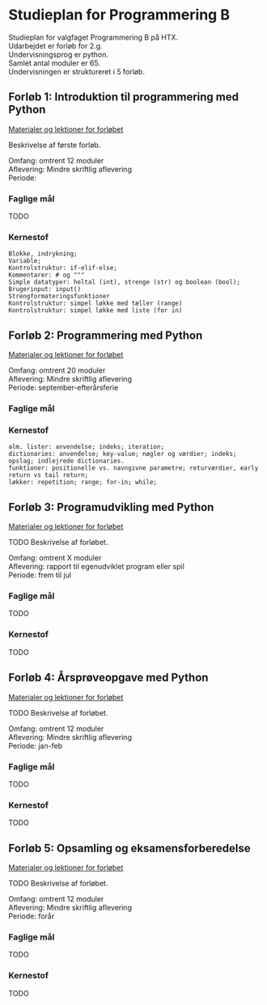# Studieplan for Programmering B
Studieplan for valgfaget Programmering B på HTX.  
Udarbejdet er forløb for 2.g.  
Undervisningsprog er python.  
Samlet antal moduler er 65.  
Undervisningen er struktureret i 5 forløb.  

## Forløb 1: Introduktion til programmering med Python
[Materialer og lektioner for forløbet](1-introduktion.md)

Beskrivelse af første forløb.  

Omfang: omtrent 12 moduler  
Aflevering: Mindre skriftlig aflevering   
Periode:   

### Faglige mål

TODO

### Kernestof
    Blokke, indrykning;  
    Variable;  
    Kontrolstruktur: if-elif-else;  
    Kommentarer: # og """  
    Simple datatyper: heltal (int), strenge (str) og boolean (bool);   
    Brugerinput: input()  
    Strengformateringsfunktioner   
    Kontrolstruktur: simpel løkke med tæller (range)  
    Kontrolstruktur: simpel løkke med liste (for in)  

## Forløb 2: Programmering med Python
[Materialer og lektioner for forløbet](2-programmering.md)

Omfang: omtrent 20 moduler  
Aflevering: Mindre skriftlig aflevering    
Periode: september-efterårsferie   

### Faglige mål

### Kernestof
    alm. lister: anvendelse; indeks; iteration;   
    dictionaries: anvendelse; key-value; nøgler og værdier; indeks; opslag; indlejrede dictionaries.  
    funktioner: positionelle vs. navngivne parametre; returværdier, early return vs tail return;
    løkker: repetition; range; for-in; while; 

## Forløb 3: Programudvikling med Python
[Materialer og lektioner for forløbet](3-programudvikling.md)

TODO Beskrivelse af forløbet.

Omfang: omtrent X moduler  
Aflevering: rapport til egenudviklet program eller spil     
Periode: frem til jul  

### Faglige mål
TODO

### Kernestof
TODO 

## Forløb 4: Årsprøveopgave med Python
[Materialer og lektioner for forløbet](4-aarsproeve.md)

TODO Beskrivelse af forløbet.

Omfang: omtrent 12 moduler  
Aflevering: Mindre skriftlig aflevering  
Periode: jan-feb

### Faglige mål
TODO

### Kernestof
TODO

## Forløb 5: Opsamling og eksamensforberedelse
[Materialer og lektioner for forløbet](5-opsamling.md)

TODO Beskrivelse af forløbet.

Omfang: omtrent 12 moduler  
Aflevering: Mindre skriftlig aflevering  
Periode: forår

### Faglige mål
TODO

### Kernestof

TODO